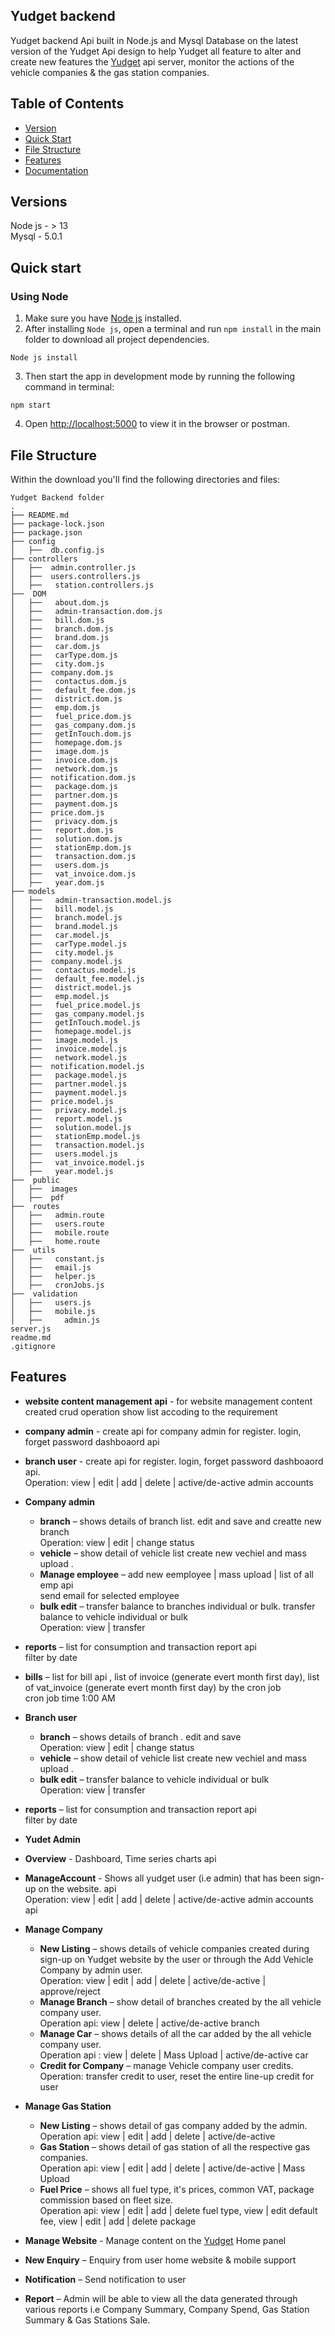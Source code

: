 ## Yudget backend 
Yudget backend Api  built in Node.js and Mysql Database on the latest version of the Yudget Api design to help Yudget all feature to alter and create new features the [Yudget](www.api.yudget.net) api server, monitor the actions of the vehicle companies & the gas station companies.

## Table of Contents

* [Version](#versions)
* [Quick Start](#quick-start)
* [File Structure](#file-structure)
* [Features](#feature)
* [Documentation](#documentation)

## Versions

Node js -  > 13   
Mysql - 5.0.1  

## Quick start

### Using Node

1. Make sure you have [Node js](https://nodejs.org/) installed.
2. After installing `Node js`, open a terminal and run `npm install` in the main folder to download all project dependencies.

```
Node js install
```

3. Then start the app in development mode by running the following command in terminal:

```
npm start
```

4. Open [http://localhost:5000](http://localhost:5000) to view it in the browser or postman. 



## File Structure

Within the download you'll find the following directories and files:

```
Yudget Backend folder
.
├── README.md
├── package-lock.json
├── package.json
├── config
│   ├──  db.config.js
├── controllers
│   ├──  admin.controller.js
│   ├──  users.controllers.js
│   ├──   station.controllers.js
├──  DOM
│   ├──   about.dom.js
│   ├──   admin-transaction.dom.js
│   ├──   bill.dom.js
│   ├──   branch.dom.js
│   ├──   brand.dom.js
│   ├──   car.dom.js
│   ├──   carType.dom.js
│   ├──   city.dom.js
│   ├──  company.dom.js
│   ├──   contactus.dom.js
│   ├──   default_fee.dom.js
│   ├──   district.dom.js
│   ├──   emp.dom.js
│   ├──   fuel_price.dom.js
│   ├──   gas_company.dom.js
│   ├──   getInTouch.dom.js
│   ├──   homepage.dom.js
│   ├──   image.dom.js
│   ├──   invoice.dom.js
│   ├──   network.dom.js
│   ├──  notification.dom.js
│   ├──   package.dom.js
│   ├──   partner.dom.js
│   ├──   payment.dom.js
│   ├──  price.dom.js
│   ├──   privacy.dom.js
│   ├──   report.dom.js
│   ├──   solution.dom.js
│   ├──   stationEmp.dom.js
│   ├──   transaction.dom.js
│   ├──   users.dom.js
│   ├──   vat_invoice.dom.js
│   ├──   year.dom.js
├── models
│   ├──   admin-transaction.model.js
│   ├──   bill.model.js
│   ├──   branch.model.js
│   ├──   brand.model.js
│   ├──   car.model.js
│   ├──   carType.model.js
│   ├──   city.model.js
│   ├──  company.model.js
│   ├──   contactus.model.js
│   ├──   default_fee.model.js
│   ├──   district.model.js
│   ├──   emp.model.js
│   ├──   fuel_price.model.js
│   ├──   gas_company.model.js
│   ├──   getInTouch.model.js
│   ├──   homepage.model.js
│   ├──   image.model.js
│   ├──   invoice.model.js
│   ├──   network.model.js
│   ├──  notification.model.js
│   ├──   package.model.js
│   ├──   partner.model.js
│   ├──   payment.model.js
│   ├──  price.model.js
│   ├──   privacy.model.js
│   ├──   report.model.js
│   ├──   solution.model.js
│   ├──   stationEmp.model.js
│   ├──   transaction.model.js
│   ├──   users.model.js
│   ├──   vat_invoice.model.js
│   ├──   year.model.js
├──  public
│   ├──  images
│   ├──  pdf
├──  routes
│   ├──   admin.route
│   ├──   users.route
│   ├──   mobile.route
│   ├──   home.route
├──  utils
│   ├──   constant.js
│   ├──   email.js
│   ├──   helper.js
│   ├──   cronJobs.js
├──  validation
│   ├──   users.js
│   ├──   mobile.js
│   ├──     admin.js
server.js
readme.md
.gitignore
```

## Features

*	**website content management api** -  for website management content created crud operation show list accoding to the requirement
*	**company admin** - create api for company admin for register. login, forget password dashboaord api<br />
*	**branch user** - create api  for register. login, forget password dashboaord api.<br />
  Operation: view | edit | add | delete | active/de-active admin accounts
*	**Company admin**
    * **branch** – shows details of branch list. edit and save and creatte new branch <br />
    Operation: view | edit | change status 
    *	**vehicle** – show detail of vehicle list create new vechiel and mass upload .<br />
    *	**Manage employee** – add new eemployee |  mass upload  | list of all emp api <br />
    	send email for selected employee
    *	**bulk edit** –  transfer balance to branches individual or bulk. transfer balance to vehicle individual or bulk<br />
      Operation: view | transfer 
*	**reports** –  list for consumption and transaction report api<br />
filter by date 
*	**bills** –  list for bill api , list of invoice  (generate evert month first day), list of vat_invoice (generate evert month first day) by the cron job <br />
cron job time 1:00 AM 

*	**Branch user**
    * **branch** – shows details of branch . edit and save <br />
    Operation: view | edit | change status 
    *	**vehicle** – show detail of vehicle list create new vechiel and mass upload .<br />
    *	**bulk edit** –  transfer balance to vehicle individual or bulk<br />
      Operation: view | transfer 
*	**reports** –  list for consumption and transaction report api<br />
filter by date 

*	**Yudet Admin**
*	**Overview** - Dashboard, Time series charts api
*	**ManageAccount** - Shows all yudget user (i.e admin) that has been sign-up on the website. api<br />
  Operation: view | edit | add | delete | active/de-active admin accounts api
*	**Manage Company**
    * **New Listing** – shows details of vehicle companies created during sign-up on Yudget website by the user or through the Add Vehicle Company by admin user.<br />
    Operation: view | edit | add | delete | active/de-active | approve/reject
    *	**Manage Branch** – show detail of branches created by the all vehicle company user.<br />
      Operation api: view | delete | active/de-active branch
    *	**Manage Car** – shows details of all the car added by the all vehicle company user.<br />
      Operation api : view | delete | Mass Upload | active/de-active car
    *	**Credit for Company** – manage Vehicle company user credits.<br />
      Operation: transfer credit to user, reset the entire line-up credit for user
*	**Manage Gas Station**
    *	**New Listing** – shows detail of gas company added by the admin.<br />
      Operation api: view | edit | add | delete | active/de-active
    *	**Gas Station** – shows detail of gas station of all the respective gas companies.<br />
      Operation api: view | edit | add | delete | active/de-active | Mass Upload
    *	**Fuel Price** – shows all fuel type, it's prices, common VAT, package commission based on fleet size.<br />
      Operation api: view | edit | add | delete fuel type, view | edit default fee, view | edit | add | delete package
*	**Manage Website** - Manage content on the [Yudget](www.yudget.net) Home panel
*	**New Enquiry** – Enquiry from user home website & mobile support 
*	**Notification** – Send notification to user
*	**Report** – Admin will be able to view all the data generated through various reports i.e Company Summary, Company Spend, Gas Station Summary & Gas Stations Sale.
 
